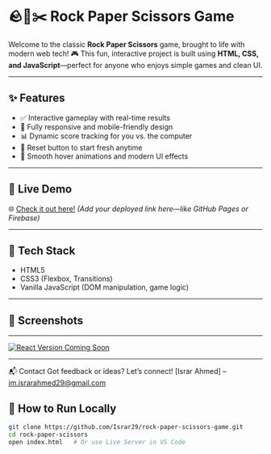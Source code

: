# 🪨📄✂️ Rock Paper Scissors Game

Welcome to the classic **Rock Paper Scissors** game, brought to life with modern web tech! 🎮 This fun, interactive project is built using **HTML, CSS, and JavaScript**—perfect for anyone who enjoys simple games and clean UI.

---

## ✨ Features

- ✅ Interactive gameplay with real-time results
- 📱 Fully responsive and mobile-friendly design
- 📊 Dynamic score tracking for you vs. the computer
- 🔁 Reset button to start fresh anytime
- 🎨 Smooth hover animations and modern UI effects

---

## 🚀 Live Demo

🌐 [Check it out here!](#) *(Add your deployed link here—like GitHub Pages or Firebase)*

---

## 🧰 Tech Stack

- HTML5
- CSS3 (Flexbox, Transitions)
- Vanilla JavaScript (DOM manipulation, game logic)

---

## 📸 Screenshots



---

[![React Version Coming Soon](https://img.shields.io/badge/React-Version%20Coming%20Soon-blue?style=for-the-badge&logo=react)](#)


---

📬 Contact
Got feedback or ideas? Let’s connect!
[Israr Ahmed] – im.israrahmed29@gmail.com




## 📁 How to Run Locally

```bash
git clone https://github.com/Israr29/rock-paper-scissors-game.git
cd rock-paper-scissors
open index.html   # Or use Live Server in VS Code





